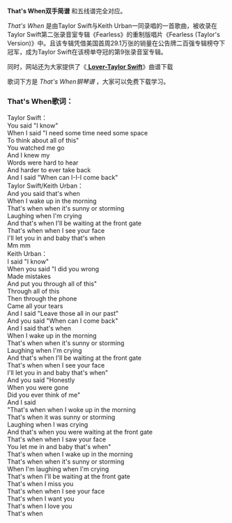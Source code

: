 

**That's When双手简谱** 和五线谱完全对应。

_That's When_ 是由Taylor Swift与Keith Urban一同录唱的一首歌曲，被收录在Taylor
Swift第二张录音室专辑《Fearless》的重制版唱片《Fearless (Taylor's
Version)》中。且该专辑凭借美国首周29.1万张的销量在公告牌二百强专辑榜夺下冠军，成为Taylor Swift在该榜单夺冠的第9张录音室专辑。

同时，网站还为大家提供了《[ **Lover-Taylor Swift**](Music-10812-Lover-Taylor-Swift.html
"Lover-Taylor Swift")》曲谱下载

歌词下方是 _That's When钢琴谱_ ，大家可以免费下载学习。

### That's When歌词：

Taylor Swift：  
You said "I know"  
When I said "I need some time need some space  
To think about all of this"  
You watched me go  
And I knew my  
Words were hard to hear  
And harder to ever take back  
And I said "When can I-I-I come back"  
Taylor Swift/Keith Urban：  
And you said that's when  
When I wake up in the morning  
That's when when it's sunny or storming  
Laughing when I'm crying  
And that's when I'll be waiting at the front gate  
That's when when I see your face  
I'll let you in and baby that's when  
Mm mm  
Keith Urban：  
I said "I know"  
When you said "I did you wrong  
Made mistakes  
And put you through all of this"  
Through all of this  
Then through the phone  
Came all your tears  
And I said "Leave those all in our past"  
And you said "When can I come back"  
And I said that's when  
When I wake up in the morning  
That's when when it's sunny or storming  
Laughing when I'm crying  
And that's when I'll be waiting at the front gate  
That's when when I see your face  
I'll let you in and baby that's when"  
And you said "Honestly  
When you were gone  
Did you ever think of me"  
And I said  
"That's when when I woke up in the morning  
That's when it was sunny or storming  
Laughing when I was crying  
And that's when you were waiting at the front gate  
That's when when I saw your face  
You let me in and baby that's when"  
That's when when I wake up in the morning  
That's when when it's sunny or storming  
When I'm laughing when I'm crying  
That's when I'll be waiting at the front gate  
That's when I miss you  
That's when when I see your face  
That's when I want you  
That's when I love you  
That's when

